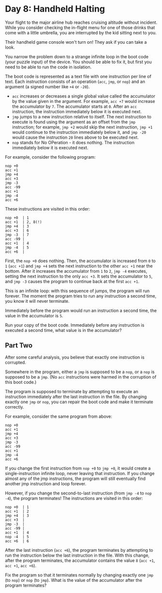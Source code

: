 # Day 8: Handheld Halting

Your flight to the major airline hub reaches cruising altitude
without incident. While you consider checking the in-flight menu
for one of those drinks that come with a little umbrella, you are
interrupted by the kid sitting next to you.

Their handheld game console won't turn on! They ask if you can take
a look.

You narrow the problem down to a strange infinite loop in the boot
code (your puzzle input) of the device. You should be able to fix
it, but first you need to be able to run the code in isolation.

The boot code is represented as a text file with one instruction
per line of text. Each instruction consists of an operation (`acc`,
`jmp`, or `nop`) and an argument (a signed number like `+4` or `-20`).

* `acc` increases or decreases a single global value called the
  accumulator by the value given in the argument. For example, `acc +7`
  would increase the accumulator by `7`. The accumulator starts at
  `0`. After an `acc` instruction, the instruction immediately below it
  is executed next.
* `jmp` jumps to a new instruction relative to itself. The next
  instruction to execute is found using the argument as an offset
  from the `jmp` instruction; for example, `jmp +2` would skip the next
  instruction, `jmp +1` would continue to the instruction immediately
  below it, and `jmp -20` would cause the instruction `20` lines above
  to be executed next.
* `nop` stands for No OPeration - it does nothing. The instruction
  immediately below it is executed next.

For example, consider the following program:

~~~~
nop +0
acc +1
jmp +4
acc +3
jmp -3
acc -99
acc +1
jmp -4
acc +6
~~~~

These instructions are visited in this order:

~~~~
nop +0  | 1
acc +1  | 2, 8(!)
jmp +4  | 3
acc +3  | 6
jmp -3  | 7
acc -99 |
acc +1  | 4
jmp -4  | 5
acc +6  |
~~~~

First, the `nop +0` does nothing. Then, the accumulator is increased
from `0` to `1` (`acc +1`) and `jmp +4` sets the next instruction to the
other `acc +1` near the bottom. After it increases the accumulator
from `1` to `2`, `jmp -4` executes, setting the next instruction to the
only `acc +3`. It sets the accumulator to `5`, and `jmp -3` causes the
program to continue back at the first `acc +1`.

This is an infinite loop: with this sequence of jumps, the program
will run forever. The moment the program tries to run any instruction
a second time, you know it will never terminate.

Immediately before the program would run an instruction a second
time, the value in the accumulator is `5`.

Run your copy of the boot code. Immediately before any instruction
is executed a second time, what value is in the accumulator?

## Part Two

After some careful analysis, you believe that exactly one instruction
is corrupted.

Somewhere in the program, either a `jmp` is supposed to be a `nop`, or
a `nop` is supposed to be a `jmp`. (No `acc` instructions were harmed in
the corruption of this boot code.)

The program is supposed to terminate by attempting to execute an
instruction immediately after the last instruction in the file. By
changing exactly one `jmp` or `nop`, you can repair the boot code and
make it terminate correctly.

For example, consider the same program from above:

~~~~
nop +0
acc +1
jmp +4
acc +3
jmp -3
acc -99
acc +1
jmp -4
acc +6
~~~~

If you change the first instruction from `nop +0` to `jmp +0`, it would
create a single-instruction infinite loop, never leaving that
instruction. If you change almost any of the jmp instructions, the
program will still eventually find another jmp instruction and loop
forever.

However, if you change the second-to-last instruction (from `jmp -4`
to `nop -4`), the program terminates! The instructions are visited
in this order:

~~~~
nop +0  | 1
acc +1  | 2
jmp +4  | 3
acc +3  |
jmp -3  |
acc -99 |
acc +1  | 4
nop -4  | 5
acc +6  | 6
~~~~

After the last instruction (`acc +6`), the program terminates by
attempting to run the instruction below the last instruction in the
file. With this change, after the program terminates, the accumulator
contains the value `8` (`acc +1`, `acc +1`, `acc +6`).

Fix the program so that it terminates normally by changing exactly
one `jmp` (to `nop`) or `nop` (to `jmp`). What is the value of the accumulator
after the program terminates?

